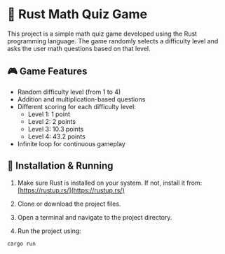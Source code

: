 # 🧠 Rust Math Quiz Game

This project is a simple math quiz game developed using the Rust programming language. The game randomly selects a difficulty level and asks the user math questions based on that level.

## 🎮 Game Features

- Random difficulty level (from 1 to 4)
- Addition and multiplication-based questions
- Different scoring for each difficulty level:
  - Level 1: 1 point
  - Level 2: 2 points
  - Level 3: 10.3 points
  - Level 4: 43.2 points
- Infinite loop for continuous gameplay

## 🚀 Installation & Running

1. Make sure Rust is installed on your system. If not, install it from:  
   [https://rustup.rs/](https://rustup.rs/)

2. Clone or download the project files.

3. Open a terminal and navigate to the project directory.

4. Run the project using:

```bash
cargo run
